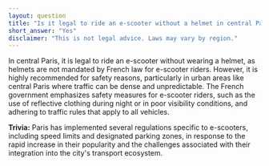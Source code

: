 ```yaml
---
layout: question
title: "Is it legal to ride an e-scooter without a helmet in central Paris?"
short_answer: "Yes"
disclaimer: "This is not legal advice. Laws may vary by region."
---
```


In central Paris, it is legal to ride an e-scooter without wearing a helmet, as helmets are not mandated by French law for e-scooter riders. However, it is highly recommended for safety reasons, particularly in urban areas like central Paris where traffic can be dense and unpredictable. The French government emphasizes safety measures for e-scooter riders, such as the use of reflective clothing during night or in poor visibility conditions, and adhering to traffic rules that apply to all vehicles.

**Trivia:** Paris has implemented several regulations specific to e-scooters, including speed limits and designated parking zones, in response to the rapid increase in their popularity and the challenges associated with their integration into the city's transport ecosystem.
